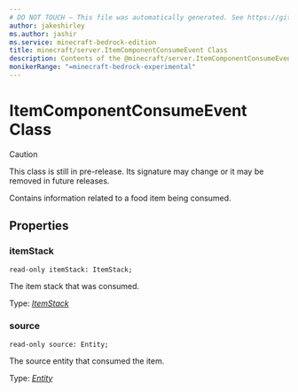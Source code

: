 ```yaml
---
# DO NOT TOUCH — This file was automatically generated. See https://github.com/mojang/minecraftapidocsgenerator to modify descriptions, examples, etc.
author: jakeshirley
ms.author: jashir
ms.service: minecraft-bedrock-edition
title: minecraft/server.ItemComponentConsumeEvent Class
description: Contents of the @minecraft/server.ItemComponentConsumeEvent class.
monikerRange: "=minecraft-bedrock-experimental"
---
```

# ItemComponentConsumeEvent Class

> [!CAUTION]
> This class is still in pre-release.  Its signature may change or it may be removed in future releases.

Contains information related to a food item being consumed.

## Properties

### **itemStack**
`read-only itemStack: ItemStack;`

The item stack that was consumed.

Type: [*ItemStack*](ItemStack.md)

### **source**
`read-only source: Entity;`

The source entity that consumed the item.

Type: [*Entity*](Entity.md)

